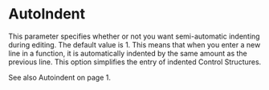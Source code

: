 # AutoIndent

This parameter specifies whether or not you want semi-automatic indenting during editing. The default value is 1. This means that when you enter a new line in a function, it is automatically indented by the same amount as the previous line. This option simplifies the entry of indented Control Structures.

See also Autoindent on page 1.
